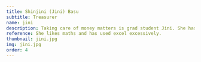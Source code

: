 ```yaml
---
title: Shinjini (Jini) Basu
subtitle: Treasurer
name: jini
description: Taking care of money matters is grad student Jini. She has also been on the EUNSCDS committee, first as Freshers rep in 2015-2016, then as ordinary member from 2017-2018 and currently teaches the ceilidh class. She has been doing Indian classical dance (Bharatanatyam and Kathak) since she was about 6, Scottish country dancing for the past 3 years and tango for about 2 years. She has also had an on-again off-again arrangement with the piano forte since she was 11 and learnt to play the tabla (indian classical drums) for 7 years. In a more organisational capacity she has worked as a Warden with the University of Edinburgh Accommodation Services, managing the house budget and organising events including formal balls from 2014 - 2016, has been a resident assistant (RA) from 2012-2014 organising multiple events and was treasurer for the the Edinburgh university’s Creative writing society or ‘Create Soc’ from 2011-2012.
reference: She likes maths and has used excel excessively.
thumbnail: jini.jpg
img: jini.jpg
order: 4
---
```

